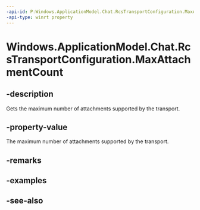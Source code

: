 ----api-id: P:Windows.ApplicationModel.Chat.RcsTransportConfiguration.MaxAttachmentCount
-api-type: winrt property
---<!-- Property syntaxpublic int MaxAttachmentCount { get; }--># Windows.ApplicationModel.Chat.RcsTransportConfiguration.MaxAttachmentCount## -descriptionGets the maximum number of attachments supported by the transport.## -property-valueThe maximum number of attachments supported by the transport.## -remarks## -examples## -see-also